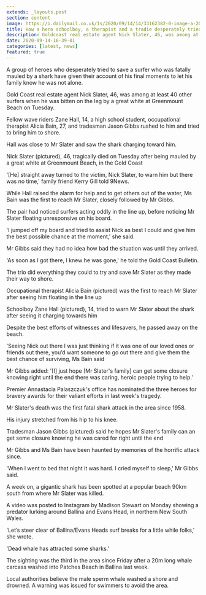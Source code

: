 ```yaml
---
extends: _layouts.post
section: content
image: https://i.dailymail.co.uk/1s/2020/09/14/14/33162382-0-image-a-20_1600088788995.jpg 
title: How a hero schoolboy, a therapist and a tradie desperately tried to save a surfer mauled by a shark 
description: Goldcoast real estate agent Nick Slater, 46, was among at least 40 other surfers when he was bitten on the leg by a great white at Greenmount Beach on Tuesday.  
date: 2020-09-14-16-39-01 
categories: [latest, news] 
featured: true 
--- 
```

A group of heroes who desperately tried to save a surfer who was fatally mauled by a shark have given their account of his final moments to let his family know he was not alone. 

Gold Coast real estate agent Nick Slater, 46, was among at least 40 other surfers when he was bitten on the leg by a great white at Greenmount Beach on Tuesday. 

Fellow wave riders Zane Hall, 14, a high school student, occupational therapist Alicia Bain, 27, and tradesman Jason Gibbs rushed to him and tried to bring him to shore.

Hall was close to Mr Slater and saw the shark charging toward him.

Nick Slater (pictured), 46, tragically died on Tuesday after being mauled by a great white at Greenmount Beach, in the Gold Coast

'[He] straight away turned to the victim, Nick Slater, to warn him but there was no time,' family friend Kerry Gill told 9News. 

While Hall raised the alarm for help and to get others out of the water, Ms Bain was the first to reach Mr Slater, closely followed by Mr Gibbs. 

The pair had noticed surfers acting oddly in the line up, before noticing Mr Slater floating unresponsive on his board.  

'I jumped off my board and tried to assist Nick as best I could and give him the best possible chance at the moment,' she said. 

Mr Gibbs said they had no idea how bad the situation was until they arrived.

'As soon as I got there, I knew he was gone,' he told the Gold Coast Bulletin.

The trio did everything they could to try and save Mr Slater as they made their way to shore.  

Occupational therapist Alicia Bain (pictured) was the first to reach Mr Slater after seeing him floating in the line up

Schoolboy Zane Hall (pictured), 14, tried to warn Mr Slater about the shark after seeing it charging towards him

Despite the best efforts of witnesses and lifesavers, he passed away on the beach. 

'Seeing Nick out there I was just thinking if it was one of our loved ones or friends out there, you’d want someone to go out there and give them the best chance of surviving, Ms Bain said 

Mr Gibbs added: '[I] just hope [Mr Slater's family] can get some closure knowing right until the end there was caring, heroic people trying to help.'  

Premier Annastacia Palaszczuk's office has nominated the three heroes for bravery awards for their valiant efforts in last week's tragedy.  

Mr Slater's death was the first fatal shark attack in the area since 1958.  

His injury stretched from his hip to his knee. 

Tradesman Jason Gibbs (pictured) said he hopes Mr Slater's family can an get some closure knowing he was cared for right until the end

Mr Gibbs and Ms Bain have been haunted by memories of the horrific attack since.

'When I went to bed that night it was hard. I cried myself to sleep,' Mr Gibbs said. 

A week on, a gigantic shark has been spotted at a popular beach 90km south from where Mr Slater was killed. 

A video was posted to Instagram by Madison Stewart on Monday showing a predator lurking around Ballina and Evans Head, in northern New South Wales.

'Let’s steer clear of Ballina/Evans Heads surf breaks for a little while folks,' she wrote.

'Dead whale has attracted some sharks.' 

The sighting was the third in the area since Friday after a 20m long whale carcass washed into Patches Beach in Ballina last week.   

Local authorities believe the male sperm whale washed a shore and drowned. A warning was issued for swimmers to avoid the area.   

